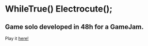 # WhileTrue() Electrocute();

## Game solo developed in 48h for a GameJam. 

Play it [here!](https://s-rom.github.io/WhileTrue)
